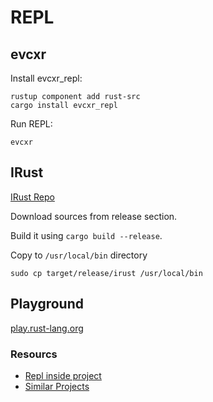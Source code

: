 # REPL

## evcxr

Install evcxr_repl:

```shell
rustup component add rust-src
cargo install evcxr_repl
```

Run REPL:

```shell
evcxr
```

## IRust

[IRust Repo](https://github.com/sigmaSd/IRust)

Download sources from release section.

Build it using `cargo build --release`.

Copy to `/usr/local/bin` directory

```shell
sudo cp target/release/irust /usr/local/bin
```

## Playground

[play.rust-lang.org](https://play.rust-lang.org/)

### Resourcs

* [Repl inside project](https://github.com/evcxr/evcxr/blob/main/COMMON.md)
* [Similar Projects](https://github.com/evcxr/evcxr/blob/main/evcxr_repl/README.md#similar-projects)
